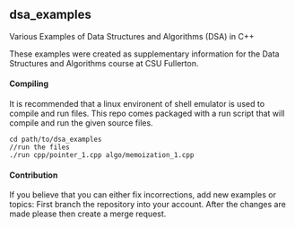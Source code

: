 ## dsa_examples
Various Examples of Data Structures and Algorithms (DSA) in C++

These examples were created as supplementary information for the 
Data Structures and Algorithms course at CSU Fullerton. 

#### Compiling
It is recommended that a linux environent of shell emulator is used to compile and run files.
This repo comes packaged with a run script that will compile and run the given source files.
	
	cd path/to/dsa_examples
	//run the files
	./run cpp/pointer_1.cpp algo/memoization_1.cpp

#### Contribution
If you believe that you can either fix incorrections, add new examples or topics:
First branch the repository into your account. After the changes are made please 
then create a merge request.
